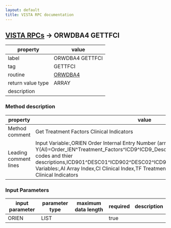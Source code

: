 ```yaml
---
layout: default
title: VISTA RPC documentation
---
```




## [VISTA RPCs](TableOfContent.md) &#8594; ORWDBA4 GETTFCI 

 property | value 
--- | --- 
 label | ORWDBA4 GETTFCI
 tag | GETTFCI
 routine | [ORWDBA4](http://code.osehra.org/dox/Routine_ORWDBA4_source.html)
 return value type | ARRAY
 description | 


### Method description

 property | value 
--- | --- 
 Method comment | Get Treatment Factors Clinical Indicators
 Leading comment lines | Input Variable:,ORIEN    Order Internal Entry Number (array variable),Ouput Variable:,Y        Y(AI)=Order_IEN^Treatment_Factors^ICD9^ICD9_Description,There can be up to 4 ICD9 codes and thier descriptions,ICD901^DESC01^ICD902^DESC02^ICD903^DESC03^ICD904^DESC04,Local Variables:,AI       Array Index,CI       Clinical Index,TF       Treatment Factors,TFCI     Treatment Factors Clinical Indicators

### Input Parameters

| input parameter | parameter type | maximum data length | required | description | 
| --- | --- | --- | --- | --- | 
| ORIEN | LIST |  | true |  | 
